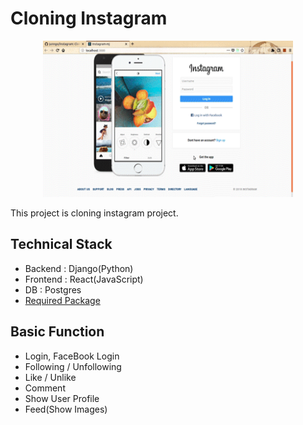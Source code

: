 # Cloning Instagram
<p align="center"><img src="./docs/door.gif" width="400px" height="250px"></p>
This project is cloning instagram project.

## Technical Stack
- Backend : Django(Python)
- Frontend : React(JavaScript)
- DB : Postgres
- [Required Package](./EnvironmentSetting.md)

## Basic Function
- Login, FaceBook Login
- Following / Unfollowing
- Like / Unlike
- Comment
- Show User Profile
- Feed(Show Images)
